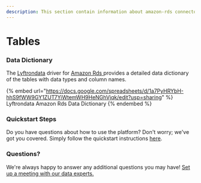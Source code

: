 ```yaml
---
description: This section contain information about amazon-rds connector tables information
---
```


# Tables

### Data Dictionary

The [Lyftrondata](https://www.lyftrondata.com/) driver for [Amazon Rds](https://www.lyftrondata.com/integration/amazon-rds/)[ ](https://www.lyftrondata.com/integration/amazon-rds/)provides a detailed data dictionary of the tables with data types and column names.

{% embed url="https://docs.google.com/spreadsheets/d/1a7PyHRYbH-hhS9fWW9GY1ZUT7YiWtemWH9HeNGhVjqk/edit?usp=sharing" %}
Lyftrondata Amazon Rds Data Dictionary
{% endembed %}

### Quickstart Steps

Do you have questions about how to use the platform? Don't worry; we've got you covered. Simply follow the quickstart instructions [here](../../../../quickstart-steps.md).

### Questions? <a href="#questions" id="questions"></a>

We're always happy to answer any additional questions you may have! [Set up a meeting with our data experts.](https://www.lyftrondata.com/book-a-meeting/)


